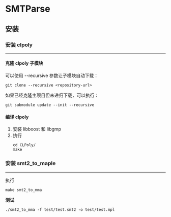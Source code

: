 # SMTParse

## 安装

### 安装 clpoly
----------------

#### 克隆 clpoly 子模块

可以使用 --recursive 参数让子模块自动下载：
```
git clone --recursive <repository-url>
```
如果已经克隆主项目但未递归下载，可以执行：
```
git submodule update --init --recursive
```

#### 编译 clpoly

1. 安装 libboost 和 libgmp
2. 执行
    ```
    cd CLPoly/
    make
    ```

### 安装 smt2_to_maple
-----------------------
执行
```
make smt2_to_mma 
```

**测试**
```
./smt2_to_mma -f test/test.smt2 -o test/test.mpl
```
